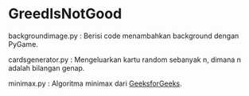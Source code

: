 # GreedIsNotGood

backgroundimage.py : Berisi code menambahkan background dengan PyGame.

cardsgenerator.py : Mengeluarkan kartu random sebanyak n, dimana n adalah bilangan genap.

minimax.py : Algoritma minimax dari [GeeksforGeeks](https://www.geeksforgeeks.org/minimax-algorithm-in-game-theory-set-1-introduction/).
